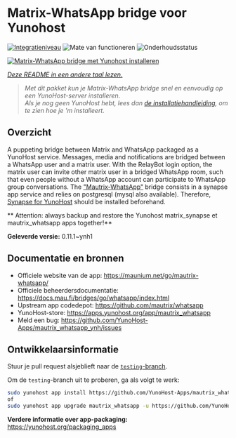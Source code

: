 <!--
NB: Deze README is automatisch gegenereerd door <https://github.com/YunoHost/apps/tree/master/tools/readme_generator>
Hij mag NIET handmatig aangepast worden.
-->

# Matrix-WhatsApp bridge voor Yunohost

[![Integratieniveau](https://dash.yunohost.org/integration/mautrix_whatsapp.svg)](https://ci-apps.yunohost.org/ci/apps/mautrix_whatsapp/) ![Mate van functioneren](https://ci-apps.yunohost.org/ci/badges/mautrix_whatsapp.status.svg) ![Onderhoudsstatus](https://ci-apps.yunohost.org/ci/badges/mautrix_whatsapp.maintain.svg)

[![Matrix-WhatsApp bridge met Yunohost installeren](https://install-app.yunohost.org/install-with-yunohost.svg)](https://install-app.yunohost.org/?app=mautrix_whatsapp)

*[Deze README in een andere taal lezen.](./ALL_README.md)*

> *Met dit pakket kun je Matrix-WhatsApp bridge snel en eenvoudig op een YunoHost-server installeren.*  
> *Als je nog geen YunoHost hebt, lees dan [de installatiehandleiding](https://yunohost.org/install), om te zien hoe je 'm installeert.*

## Overzicht

A puppeting bridge between Matrix and WhatsApp packaged as a YunoHost service.
Messages, media and notifications are bridged between a WhatsApp user and a matrix user.
With the RelayBot login option, the matrix user can invite other matrix user in a bridged WhatsApp room, such that even people without a WhatsApp account can participate to WhatsApp group conversations.
The ["Mautrix-WhatsApp"](https://docs.mau.fi/bridges/go/whatsapp/index.html) bridge consists in a synapse app service and relies on postgresql (mysql also available).
Therefore, [Synapse for YunoHost](https://github.com/YunoHost-Apps/synapse_ynh) should be installed beforehand.

** Attention: always backup and restore the Yunohost matrix_synapse et mautrix_whatsapp apps together!**


**Geleverde versie:** 0.11.1~ynh1
## Documentatie en bronnen

- Officiele website van de app: <https://maunium.net/go/mautrix-whatsapp/>
- Officiele beheerdersdocumentatie: <https://docs.mau.fi/bridges/go/whatsapp/index.html>
- Upstream app codedepot: <https://github.com/mautrix/whatsapp>
- YunoHost-store: <https://apps.yunohost.org/app/mautrix_whatsapp>
- Meld een bug: <https://github.com/YunoHost-Apps/mautrix_whatsapp_ynh/issues>

## Ontwikkelaarsinformatie

Stuur je pull request alsjeblieft naar de [`testing`-branch](https://github.com/YunoHost-Apps/mautrix_whatsapp_ynh/tree/testing).

Om de `testing`-branch uit te proberen, ga als volgt te werk:

```bash
sudo yunohost app install https://github.com/YunoHost-Apps/mautrix_whatsapp_ynh/tree/testing --debug
of
sudo yunohost app upgrade mautrix_whatsapp -u https://github.com/YunoHost-Apps/mautrix_whatsapp_ynh/tree/testing --debug
```

**Verdere informatie over app-packaging:** <https://yunohost.org/packaging_apps>
